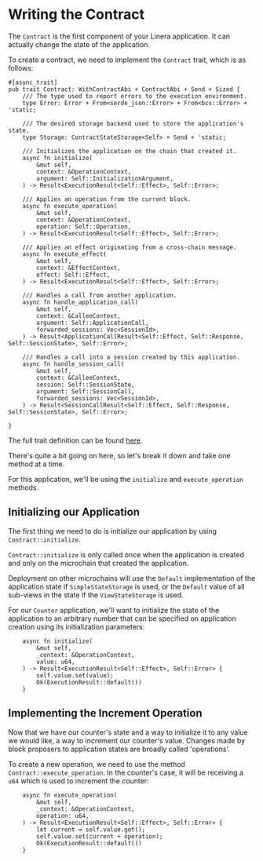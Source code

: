 # Writing the Contract

The `Contract` is the first component of your Linera application. It can
actually change the state of the application.

To create a contract, we need to implement the `Contract` trait, which is
as follows:

```rust,ignore
#[async_trait]
pub trait Contract: WithContractAbi + ContractAbi + Send + Sized {
    /// The type used to report errors to the execution environment.
    type Error: Error + From<serde_json::Error> + From<bcs::Error> + 'static;

    /// The desired storage backend used to store the application's state.
    type Storage: ContractStateStorage<Self> + Send + 'static;

    /// Initializes the application on the chain that created it.
    async fn initialize(
        &mut self,
        context: &OperationContext,
        argument: Self::InitializationArgument,
    ) -> Result<ExecutionResult<Self::Effect>, Self::Error>;

    /// Applies an operation from the current block.
    async fn execute_operation(
        &mut self,
        context: &OperationContext,
        operation: Self::Operation,
    ) -> Result<ExecutionResult<Self::Effect>, Self::Error>;

    /// Applies an effect originating from a cross-chain message.
    async fn execute_effect(
        &mut self,
        context: &EffectContext,
        effect: Self::Effect,
    ) -> Result<ExecutionResult<Self::Effect>, Self::Error>;

    /// Handles a call from another application.
    async fn handle_application_call(
        &mut self,
        context: &CalleeContext,
        argument: Self::ApplicationCall,
        forwarded_sessions: Vec<SessionId>,
    ) -> Result<ApplicationCallResult<Self::Effect, Self::Response, Self::SessionState>, Self::Error>;

    /// Handles a call into a session created by this application.
    async fn handle_session_call(
        &mut self,
        context: &CalleeContext,
        session: Self::SessionState,
        argument: Self::SessionCall,
        forwarded_sessions: Vec<SessionId>,
    ) -> Result<SessionCallResult<Self::Effect, Self::Response, Self::SessionState>, Self::Error>;

}
```

The full trait definition can be found [here](https://github.com/linera-io/linera-protocol/blob/main/linera-sdk/src/lib.rs).

There's quite a bit going on here, so let's break it down and take one method at a time.

For this application, we'll be using the `initialize` and `execute_operation` methods.

## Initializing our Application

The first thing we need to do is initialize our application by using `Contract::initialize`.

`Contract::initialize` is only called once when the application is created and only on the microchain that
created the application.

Deployment on other microchains will use the `Default` implementation of the application state if
`SimpleStateStorage` is used, or the `Default` value of all sub-views in the state if the `ViewStateStorage` is used.

For our `Counter` application, we'll want to initialize the state of the application to an arbitrary number that can
be specified on application creation using its initialization parameters:

```rust,ignore
    async fn initialize(
        &mut self,
        _context: &OperationContext,
        value: u64,
    ) -> Result<ExecutionResult<Self::Effect>, Self::Error> {
        self.value.set(value);
        Ok(ExecutionResult::default())
    }
```

## Implementing the Increment Operation

Now that we have our counter's state and a way to initialize it to any value we would like, a way to increment
our counter's value. Changes made by block proposers to application states are broadly called 'operations'.

To create a new operation, we need to use the method `Contract::execute_operation`. In the counter's case,
it will be receiving a `u64` which is used to increment the counter:

```rust,ignore
    async fn execute_operation(
        &mut self,
        _context: &OperationContext,
        operation: u64,
    ) -> Result<ExecutionResult<Self::Effect>, Self::Error> {
        let current = self.value.get();
        self.value.set(current + operation);
        Ok(ExecutionResult::default())
    }
```
